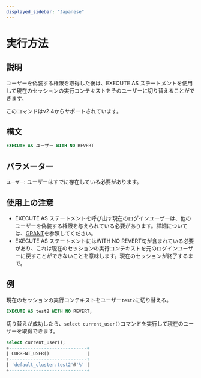 ```yaml
---
displayed_sidebar: "Japanese"
---
```


# 実行方法

## 説明

ユーザーを偽装する権限を取得した後は、EXECUTE AS ステートメントを使用して現在のセッションの実行コンテキストをそのユーザーに切り替えることができます。

このコマンドはv2.4からサポートされています。

## 構文

```SQL
EXECUTE AS ユーザー WITH NO REVERT
```

## パラメーター

`ユーザー`: ユーザーはすでに存在している必要があります。

## 使用上の注意

- EXECUTE AS ステートメントを呼び出す現在のログインユーザーは、他のユーザーを偽装する権限を与えられている必要があります。詳細については、[GRANT](../account-management/GRANT.md)を参照してください。
- EXECUTE AS ステートメントにはWITH NO REVERT句が含まれている必要があり、これは現在のセッションの実行コンテキストを元のログインユーザーに戻すことができないことを意味します。現在のセッションが終了するまで。

## 例

現在のセッションの実行コンテキストをユーザー`test2`に切り替える。

```SQL
EXECUTE AS test2 WITH NO REVERT;
```

切り替えが成功したら、`select current_user()`コマンドを実行して現在のユーザーを取得できます。

```SQL
select current_user();
+-----------------------------+
| CURRENT_USER()              |
+-----------------------------+
| 'default_cluster:test2'@'%' |
+-----------------------------+
```